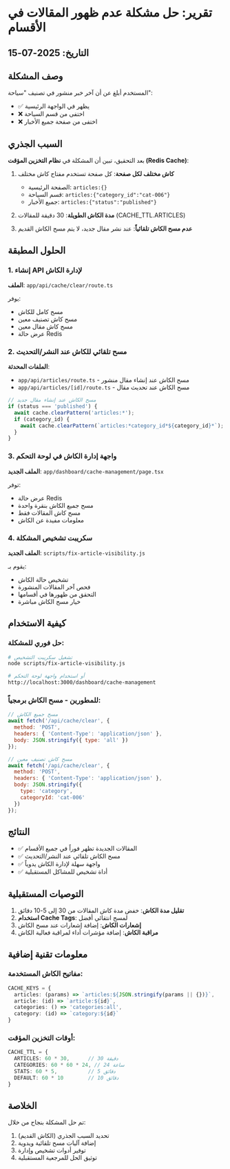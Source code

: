 # تقرير: حل مشكلة عدم ظهور المقالات في الأقسام

## التاريخ: 2025-07-15

## وصف المشكلة
المستخدم أبلغ عن أن آخر خبر منشور في تصنيف "سياحة":
- ✅ يظهر في الواجهة الرئيسية
- ❌ اختفى من قسم السياحة
- ❌ اختفى من صفحة جميع الأخبار

## السبب الجذري
بعد التحقيق، تبين أن المشكلة في **نظام التخزين المؤقت (Redis Cache)**:

1. **كاش مختلف لكل صفحة**: كل صفحة تستخدم مفتاح كاش مختلف
   - الصفحة الرئيسية: `articles:{}`
   - قسم السياحة: `articles:{"category_id":"cat-006"}`
   - جميع الأخبار: `articles:{"status":"published"}`

2. **مدة الكاش الطويلة**: 30 دقيقة للمقالات (CACHE_TTL.ARTICLES)

3. **عدم مسح الكاش تلقائياً**: عند نشر مقال جديد، لا يتم مسح الكاش القديم

## الحلول المطبقة

### 1. إنشاء API لإدارة الكاش
**الملف**: `app/api/cache/clear/route.ts`

يوفر:
- مسح كامل للكاش
- مسح كاش تصنيف معين
- مسح كاش مقال معين
- عرض حالة Redis

### 2. مسح تلقائي للكاش عند النشر/التحديث
**الملفات المحدثة**:
- `app/api/articles/route.ts` - مسح الكاش عند إنشاء مقال منشور
- `app/api/articles/[id]/route.ts` - مسح الكاش عند تحديث مقال

```typescript
// مسح الكاش عند إنشاء مقال جديد
if (status === 'published') {
  await cache.clearPattern('articles:*');
  if (category_id) {
    await cache.clearPattern(`articles:*category_id*${category_id}*`);
  }
}
```

### 3. واجهة إدارة الكاش في لوحة التحكم
**الملف الجديد**: `app/dashboard/cache-management/page.tsx`

توفر:
- عرض حالة Redis
- مسح جميع الكاش بنقرة واحدة
- مسح كاش المقالات فقط
- معلومات مفيدة عن الكاش

### 4. سكريبت تشخيص المشكلة
**الملف الجديد**: `scripts/fix-article-visibility.js`

يقوم بـ:
- تشخيص حالة الكاش
- فحص آخر المقالات المنشورة
- التحقق من ظهورها في أقسامها
- خيار مسح الكاش مباشرة

## كيفية الاستخدام

### حل فوري للمشكلة:
```bash
# تشغيل سكريبت التشخيص
node scripts/fix-article-visibility.js

# أو استخدام واجهة لوحة التحكم
http://localhost:3000/dashboard/cache-management
```

### للمطورين - مسح الكاش برمجياً:
```javascript
// مسح جميع الكاش
await fetch('/api/cache/clear', {
  method: 'POST',
  headers: { 'Content-Type': 'application/json' },
  body: JSON.stringify({ type: 'all' })
});

// مسح كاش تصنيف معين
await fetch('/api/cache/clear', {
  method: 'POST',
  headers: { 'Content-Type': 'application/json' },
  body: JSON.stringify({ 
    type: 'category',
    categoryId: 'cat-006' 
  })
});
```

## النتائج
- ✅ المقالات الجديدة تظهر فوراً في جميع الأقسام
- ✅ مسح الكاش تلقائي عند النشر/التحديث
- ✅ واجهة سهلة لإدارة الكاش يدوياً
- ✅ أداة تشخيص للمشاكل المستقبلية

## التوصيات المستقبلية

1. **تقليل مدة الكاش**: خفض مدة كاش المقالات من 30 إلى 5-10 دقائق
2. **استخدام Cache Tags**: لمسح انتقائي أفضل
3. **إشعارات الكاش**: إضافة إشعارات عند مسح الكاش
4. **مراقبة الكاش**: إضافة مؤشرات أداء لمراقبة فعالية الكاش

## معلومات تقنية إضافية

### مفاتيح الكاش المستخدمة:
```typescript
CACHE_KEYS = {
  articles: (params) => `articles:${JSON.stringify(params || {})}`,
  article: (id) => `article:${id}`,
  categories: () => 'categories:all',
  category: (id) => `category:${id}`
}
```

### أوقات التخزين المؤقت:
```typescript
CACHE_TTL = {
  ARTICLES: 60 * 30,      // 30 دقيقة
  CATEGORIES: 60 * 60 * 24, // 24 ساعة
  STATS: 60 * 5,          // 5 دقائق
  DEFAULT: 60 * 10        // 10 دقائق
}
```

## الخلاصة
تم حل المشكلة بنجاح من خلال:
1. تحديد السبب الجذري (الكاش القديم)
2. إضافة آليات مسح تلقائية ويدوية
3. توفير أدوات تشخيص وإدارة
4. توثيق الحل للمرجعية المستقبلية 